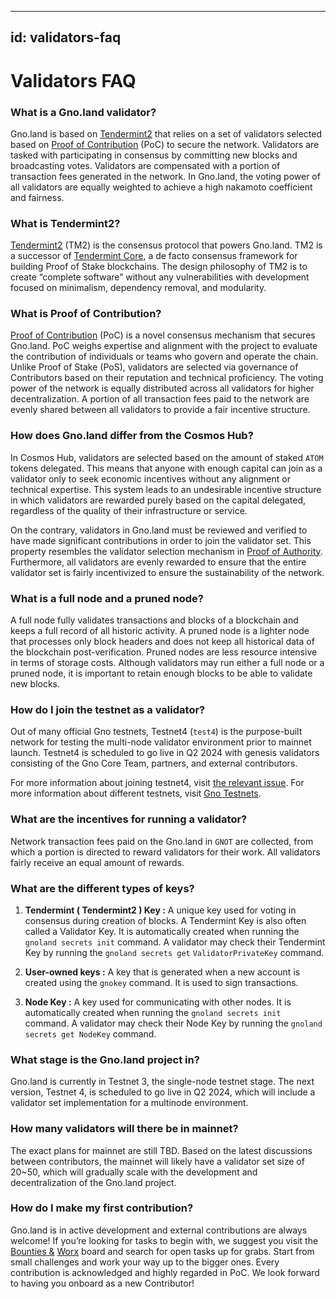 
---
id: validators-faq
---

# Validators FAQ

### What is a Gno.land validator?

Gno.land is based on [Tendermint2](https://docs.gno.land/concepts/tendermint2) that relies on a set of validators selected based
on [Proof of Contribution](https://docs.gno.land/concepts/proof-of-contribution) (PoC) to secure the network. Validators are tasked with
participating in consensus by committing new blocks and broadcasting votes.
Validators are compensated with a portion of transaction fees generated in the 
network. In Gno.land, the voting power of all validators are equally weighted
to achieve a high nakamoto coefficient and fairness.

### What is Tendermint2?

[Tendermint2](https://docs.gno.land/concepts/tendermint2) (TM2) is the consensus protocol that powers Gno.land. TM2 is a successor 
of [Tendermint Core](https://github.com/tendermint/tendermint2), a de facto consensus framework for building Proof of Stake
blockchains. The design philosophy of TM2 is to create “complete software”
without any vulnerabilities with development focused on minimalism, dependency
removal, and modularity.

### What is Proof of Contribution?

[Proof of Contribution](https://docs.gno.land/concepts/proof-of-contribution) (PoC) is a novel consensus mechanism that secures 
Gno.land. PoC weighs expertise and alignment with the project to evaluate the 
contribution of individuals or teams who govern and operate the chain. Unlike 
Proof of Stake (PoS), validators are selected via governance of Contributors 
based on their reputation and technical proficiency. The voting power of the 
network is equally distributed across all validators for higher decentralization.
A portion of all transaction fees paid to the network are evenly shared between 
all validators to provide a fair incentive structure.

### How does Gno.land differ from the Cosmos Hub?

In Cosmos Hub, validators are selected based on the amount of staked `ATOM` 
tokens delegated. This means that anyone with enough capital can join as a 
validator only to seek economic incentives without any alignment or technical 
expertise. This system leads to an undesirable incentive structure in which 
validators are rewarded purely based on the capital delegated, regardless of 
the quality of their infrastructure or service.

On the contrary, validators in Gno.land must be reviewed and verified to have 
made significant contributions in order to join the validator set. This property 
resembles the validator selection mechanism in [Proof of Authority](https://openethereum.github.io/Proof-of-Authority-Chains). Furthermore, 
all validators are evenly rewarded to ensure that the entire validator set is 
fairly incentivized to ensure the sustainability of the network.

### What is a full node and a pruned node?

A full node fully validates transactions and blocks of a blockchain and keeps 
a full record of all historic activity. A pruned node is a lighter node that 
processes only block headers and does not keep all historical data of the 
blockchain post-verification. Pruned nodes are less resource intensive in terms 
of storage costs. Although validators may run either a full node or a pruned 
node, it is important to retain enough blocks to be able to validate new blocks.

### How do I join the testnet as a validator?

Out of many official Gno testnets, Testnet4 (`test4`) is the purpose-built 
network for testing the multi-node validator environment prior to mainnet launch.
 Testnet4 is scheduled to go live in Q2 2024 with genesis validators consisting 
 of the Gno Core Team, partners, and external contributors.

For more information about joining testnet4, visit [the relevant issue](https://github.com/gnolang/hackerspace/issues/69). For more
information about different testnets, visit [Gno Testnets](https://docs.gno.land/concepts/testnets).

### What are the incentives for running a validator?

Network transaction fees paid on the Gno.land in `GNOT` are collected, from which 
a portion is directed to reward validators for their work. All validators fairly 
receive an equal amount of rewards.

### What are the different types of keys?

1. **Tendermint ( Tendermint2 ) Key :** A unique key used for voting in consensus 
during creation of blocks. A Tendermint Key is also often called a Validator Key. 
It is automatically created when running the `gnoland secrets init` command. A 
validator may check their Tendermint Key by running the `gnoland secrets get` 
`ValidatorPrivateKey` command.

2. **User-owned keys :** A key that is generated when a new account is created 
using the `gnokey` command. It is used to sign transactions.

3. **Node Key :** A key used for communicating with other nodes. It is 
automatically created when running the `gnoland secrets init` command. A 
validator may check their Node Key by running the `gnoland secrets get NodeKey`
 command.

### What stage is the Gno.land project in?

Gno.land is currently in Testnet 3, the single-node testnet stage. The next 
version, Testnet 4, is scheduled to go live in Q2 2024, which will include a 
validator set implementation for a multinode environment.

### How many validators will there be in mainnet?

The exact plans for mainnet are still TBD. Based on the latest discussions 
between contributors, the mainnet will likely have a validator set size of 20~50,
 which will gradually scale with the development and decentralization of the Gno.land project.

### How do I make my first contribution?

Gno.land is in active development and external contributions are always welcome! 
If you’re looking for tasks to begin with, we suggest you visit the [Bounties &](https://github.com/orgs/gnolang/projects/35/views/3)
[Worx](https://github.com/orgs/gnolang/projects/35/views/3) board and search for open tasks up for grabs. Start from small 
challenges and work your way up to the bigger ones. Every contribution is 
acknowledged and highly regarded in PoC. We look forward to having you onboard 
as a new Contributor!
